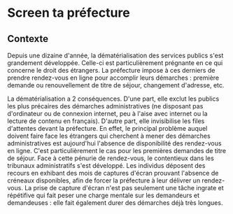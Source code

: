 # Screen ta préfecture

## Contexte

Depuis une dizaine d'année, la dématérialisation des services publics s'est grandement développée. Celle-ci est particulièrement prégnante en ce qui concerne le droit des étrangers. La préfecture impose à ces derniers de prendre rendez-vous en ligne pour accomplir leurs démarches : première demande ou renouvellement de titre de séjour, changement d'adresse, etc. 

La dématérialisation a 2 conséquences. D'une part, elle exclut les publics les plus précaires des démarches administratives (ne disposant pas d'ordinateur ou de connexion internet, peu à l'aise avec internet ou la lecture de contenu en français). D'autre part, elle invisibilise les files d'attentes devant la préfecture. En effet, le principal problème auquel doivent faire face les étrangers qui cherchent à mener des démarches administratives est aujourd'hui l'absence de disponibilité des rendez-vous en ligne. C'est particulièrement le cas pour les premières demandes de titre de séjour. Face à cette pénurie de rendez-vous, le contentieux dans les tribunaux administratifs s'est développé. Les individus déposent des recours en exhibant des mois de captures d'écran prouvant l'absence de créneaux disponibles, afin de forcer la préfecture à leur délivrer un rendez-vous. La prise de capture d'écran n'est pas seulement une tâche ingrate et répétifive qui fait peser une charge mentale sur les demandeurs et demandeuses : elle fait également durer des démarches déjà très longues.

##
